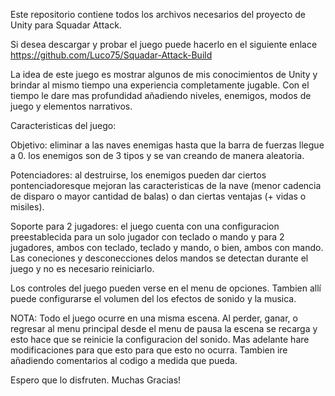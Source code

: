 Este repositorio contiene todos los archivos necesarios del proyecto de Unity para Squadar Attack.

Si desea descargar y probar el juego puede hacerlo en el siguiente enlace https://github.com/Luco75/Squadar-Attack-Build

La idea de este juego es mostrar algunos de mis conocimientos de Unity y brindar al mismo tiempo una experiencia completamente jugable. Con el tiempo le dare mas profundidad añadiendo niveles, enemigos, modos de juego y elementos narrativos.

Caracteristicas del juego:

Objetivo: eliminar a las naves enemigas hasta que la barra de fuerzas llegue a 0. los enemigos son de 3 tipos y se van creando de manera aleatoria.

Potenciadores: al destruirse, los enemigos pueden dar ciertos pontenciadoresque mejoran las caracteristicas de la nave (menor cadencia de disparo o mayor cantidad de balas) o dan ciertas ventajas (+ vidas o misiles).

Soporte para 2 jugadores: el juego cuenta con una configuracion preestablecida para un solo jugador con teclado o mando y para 2 jugadores, ambos con teclado, teclado y mando, o bien, ambos con mando. Las coneciones y desconecciones delos mandos se detectan durante el juego y no es necesario reiniciarlo.

Los controles del juego pueden verse en el menu de opciones. Tambien allí puede configurarse el volumen del los efectos de sonido y la musica.

NOTA: Todo el juego ocurre en una misma escena. Al perder, ganar, o regresar al menu principal desde el menu de pausa la escena se recarga y esto hace que se reinicie la configuracion del sonido. Mas adelante hare modificaciones para que esto para que esto no ocurra.
Tambien ire añadiendo comentarios al codigo a medida que pueda.


Espero que lo disfruten. Muchas Gracias!
